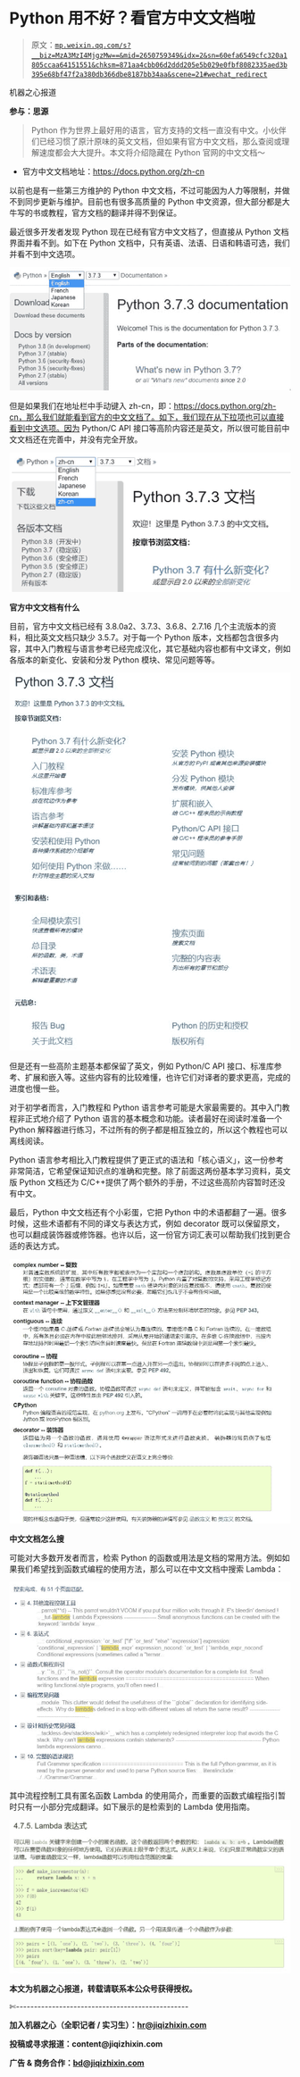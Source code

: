 # Python 用不好？看官方中文文档啦

> 原文：[`mp.weixin.qq.com/s?__biz=MzA3MzI4MjgzMw==&mid=2650759349&idx=2&sn=60efa6549cfc320a1805ccaa64151551&chksm=871aa4cbb06d2ddd205e5b029e0fbf8082335aed3b395e68bf47f2a380db366dbe8187bb34aa&scene=21#wechat_redirect`](http://mp.weixin.qq.com/s?__biz=MzA3MzI4MjgzMw==&mid=2650759349&idx=2&sn=60efa6549cfc320a1805ccaa64151551&chksm=871aa4cbb06d2ddd205e5b029e0fbf8082335aed3b395e68bf47f2a380db366dbe8187bb34aa&scene=21#wechat_redirect)

机器之心报道

**参与：思源**

> Python 作为世界上最好用的语言，官方支持的文档一直没有中文。小伙伴们已经习惯了原汁原味的英文文档，但如果有官方中文文档，那么查阅或理解速度都会大大提升。本文将介绍隐藏在 Python 官网的中文文档～

*   官方中文文档地址：https://docs.python.org/zh-cn

以前也是有一些第三方维护的 Python 中文文档，不过可能因为人力等限制，并做不到同步更新与维护。目前也有很多高质量的 Python 中文资源，但大部分都是大牛写的书或教程，官方文档的翻译并得不到保证。

最近很多开发者发现 Python 现在已经有官方中文文档了，但直接从 Python 文档界面并看不到。如下在 Python 文档中，只有英语、法语、日语和韩语可选，我们并看不到中文选项。

![](img/5ab1e36a03744374d45cf1b44393f73f.jpg)

但是如果我们在地址栏中手动键入 zh-cn，即：https://docs.python.org/zh-cn，那么我们就能看到官方的中文文档了。如下，我们现在从下拉项也可以直接看到中文选项。因为 Python/C API 接口等高阶内容还是英文，所以很可能目前中文文档还在完善中，并没有完全开放。

![](img/0d7c1e30412db3bb130646352a76eada.jpg)

**官方中文文档有什么**

目前，官方中文文档已经有 3.8.0a2、3.7.3、3.6.8、2.7.16 几个主流版本的资料，相比英文文档只缺少 3.5.7。对于每一个 Python 版本，文档都包含很多内容，其中入门教程与语言参考已经完成汉化，其它基础内容也都有中文译文，例如各版本的新变化、安装和分发 Python 模块、常见问题等等。

![](img/f3bb973c0ac86bdcdcad9027c6bb3500.jpg)

但是还有一些高阶主题基本都保留了英文，例如 Python/C API 接口、标准库参考、扩展和嵌入等。这些内容有的比较难懂，也许它们对译者的要求更高，完成的进度也慢一些。

对于初学者而言，入门教程和 Python 语言参考可能是大家最需要的。其中入门教程非正式地介绍了 Python 语言的基本概念和功能。读者最好在阅读时准备一个 Python 解释器进行练习，不过所有的例子都是相互独立的，所以这个教程也可以离线阅读。

Python 语言参考相比入门教程提供了更正式的语法和「核心语义」，这一份参考非常简洁，它希望保证知识点的准确和完整。除了前面这两份基本学习资料，英文版 Python 文档还为 C/C++提供了两个额外的手册，不过这些高阶内容暂时还没有中文。

最后，Python 中文文档还有个小彩蛋，它把 Python 中的术语都翻了一遍。很多时候，这些术语都有不同的译文与表达方式，例如 decorator 既可以保留原文，也可以翻成装饰器或修饰器。也许以后，这一份官方词汇表可以帮助我们找到更合适的表达方式。

![](img/ac34ebe5edca164f478ecbe6b77d2106.jpg)

**中文文档怎么搜**

可能对大多数开发者而言，检索 Python 的函数或用法是文档的常用方法。例如如果我们希望找到函数式编程的使用方法，那么可以在中文文档中搜索 Lambda：

![](img/717e02e41dc7f9657e2f0fa0b375760d.jpg)

其中流程控制工具有匿名函数 Lambda 的使用简介，而重要的函数式编程指引暂时只有一小部分完成翻译。如下展示的是检索到的 Lambda 使用指南。

![](img/ba05ca034f23ed3a117491f9e2760608.jpg)

****本文为机器之心报道，**转载请联系本公众号获得授权****。**

✄------------------------------------------------

**加入机器之心（全职记者 / 实习生）：hr@jiqizhixin.com**

**投稿或寻求报道：**content**@jiqizhixin.com**

**广告 & 商务合作：bd@jiqizhixin.com**